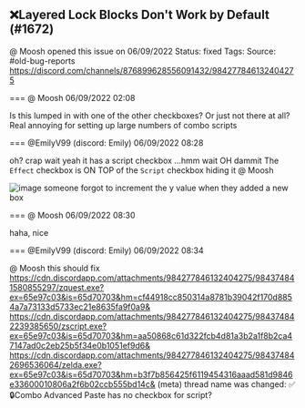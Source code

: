 ## ❌Layered Lock Blocks Don't Work by Default (#1672)
@ Moosh opened this issue on 06/09/2022
Status: fixed
Tags: 
Source: #old-bug-reports https://discord.com/channels/876899628556091432/984277846132404275


=== @ Moosh 06/09/2022 02:08

Is this lumped in with one of the other checkboxes? Or just not there at all? Real annoying for setting up large numbers of combo scripts

=== @EmilyV99 (discord: Emily) 06/09/2022 08:28

oh? crap
wait
yeah it has a script checkbox
...hmm
wait
OH
dammit
The `Effect` checkbox
is ON TOP of the `Script` checkbox
hiding it
@ Moosh

![image](https://cdn.discordapp.com/attachments/984277846132404275/984373883400491028/unknown.png?ex=65e97b1e&is=65d7061e&hm=ea2d8455785b0997db872dd0717ab9dcfeff2750f4eb04dade812e834b4c0e0c&)
someone forgot to increment the y value when they added a new box

=== @ Moosh 06/09/2022 08:30

haha, nice

=== @EmilyV99 (discord: Emily) 06/09/2022 08:34

@ Moosh this should fix
https://cdn.discordapp.com/attachments/984277846132404275/984374841580855297/zquest.exe?ex=65e97c03&is=65d70703&hm=cf44918cc850314a8781b39042f170d8854a7a73133d5733ec21e8635fa9f0a9&
https://cdn.discordapp.com/attachments/984277846132404275/984374842239385650/zscript.exe?ex=65e97c03&is=65d70703&hm=aa50868c61d322fcb4d81a3b2a1f8b2ca47147ad0c2eb25b5f34e0b1051ef9d6&
https://cdn.discordapp.com/attachments/984277846132404275/984374842696536064/zelda.exe?ex=65e97c03&is=65d70703&hm=b3f7b856425f6119454316aaad581d9846e33600010806a2f6b02ccb555bd14c&
(meta) thread name was changed: ✅🔒Combo Advanced Paste has no checkbox for script?
